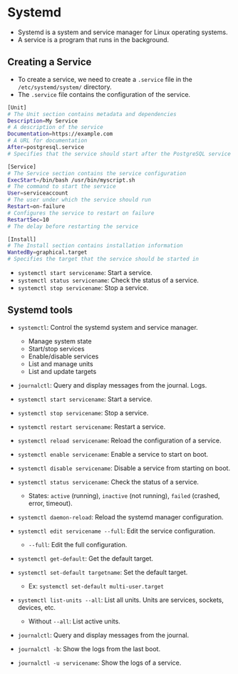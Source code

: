 # Systemd

- Systemd is a system and service manager for Linux operating systems.
- A service is a program that runs in the background.

## Creating a Service

- To create a service, we need to create a `.service` file in the `/etc/systemd/system/` directory.
- The `.service` file contains the configuration of the service.

```bash
[Unit]
# The Unit section contains metadata and dependencies
Description=My Service
# A description of the service
Documentation=https://example.com
# A URL for documentation
After=postgresql.service
# Specifies that the service should start after the PostgreSQL service

[Service]
# The Service section contains the service configuration
ExecStart=/bin/bash /usr/bin/myscript.sh
# The command to start the service
User=serviceaccount
# The user under which the service should run
Restart=on-failure
# Configures the service to restart on failure
RestartSec=10
# The delay before restarting the service

[Install]
# The Install section contains installation information
WantedBy=graphical.target
# Specifies the target that the service should be started in
```

- `systemctl start servicename`: Start a service.
- `systemctl status servicename`: Check the status of a service.
- `systemctl stop servicename`: Stop a service.

## Systemd tools

- `systemctl`: Control the systemd system and service manager.
  - Manage system state
  - Start/stop services
  - Enable/disable services
  - List and manage units
  - List and update targets
- `journalctl`: Query and display messages from the journal. Logs.

- `systemctl start servicename`: Start a service.
- `systemctl stop servicename`: Stop a service.
- `systemctl restart servicename`: Restart a service.
- `systemctl reload servicename`: Reload the configuration of a service.
- `systemctl enable servicename`: Enable a service to start on boot.
- `systemctl disable servicename`: Disable a service from starting on boot.
- `systemctl status servicename`: Check the status of a service.
  - States: `active` (running), `inactive` (not running), `failed` (crashed, error, timeout).
- `systemctl daemon-reload`: Reload the systemd manager configuration.
- `systemctl edit servicename --full`: Edit the service configuration.
  - `--full`: Edit the full configuration.
- `systemctl get-default`: Get the default target.
- `systemctl set-default targetname`: Set the default target.
  - Ex: `systemctl set-default multi-user.target`
- `systemctl list-units --all`: List all units. Units are services, sockets, devices, etc.

  - Without `--all`: List active units.

- `journalctl`: Query and display messages from the journal.
- `journalctl -b`: Show the logs from the last boot.
- `journalctl -u servicename`: Show the logs of a service.
